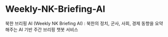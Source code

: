 # Weekly-NK-Briefing-AI
북한 브리핑 AI (Weekly NK Briefing AI) : 북한의 정치, 군사, 사회, 경제 동향을 요약해주는 AI 기반 주간 브리핑 챗봇 서비스
